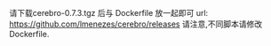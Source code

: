 请下载cerebro-0.7.3.tgz  后与 Dockerfile 放一起即可
url: https://github.com/lmenezes/cerebro/releases  请注意,不同脚本请修改 Dockerfile.
